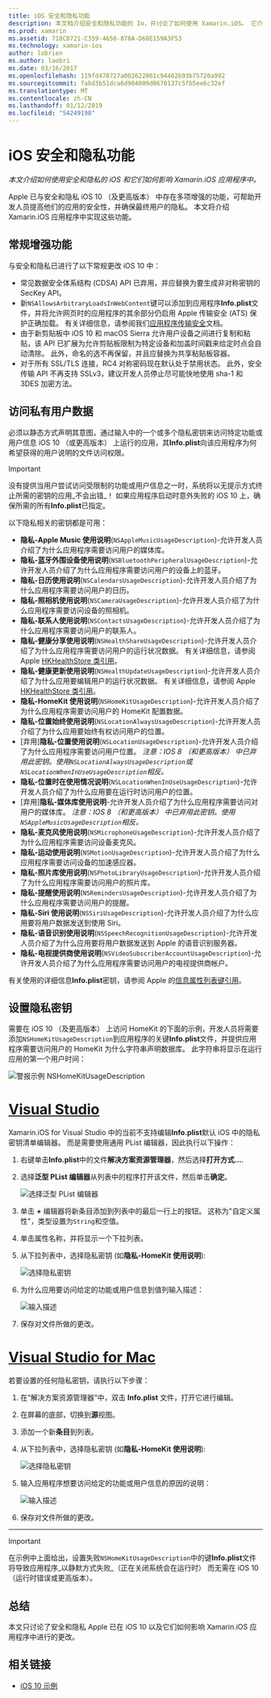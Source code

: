```yaml
---
title: iOS 安全和隐私功能
description: 本文档介绍安全和隐私功能的 Io，并讨论了如何使用 Xamarin.iOS。 它介绍了 iOS 10 和如何访问私有用户数据中所做的更新。
ms.prod: xamarin
ms.assetid: 718C8721-C359-4650-878A-D68E159A3F53
ms.technology: xamarin-ios
author: lobrien
ms.author: laobri
ms.date: 03/16/2017
ms.openlocfilehash: 119fd478727a002622861c94462b93b75720a992
ms.sourcegitcommit: fabd3b51dca6d904009d0670137c5fb5ee6c32ef
ms.translationtype: MT
ms.contentlocale: zh-CN
ms.lasthandoff: 01/12/2019
ms.locfileid: "54249198"
---
```

# <a name="ios-security-and-privacy-features"></a>iOS 安全和隐私功能

_本文介绍如何使用安全和隐私的 iOS 和它们如何影响 Xamarin.iOS 应用程序中。_

Apple 已与安全和隐私 iOS 10 （及更高版本） 中存在多项增强的功能，可帮助开发人员提高他们的应用的安全性，并确保最终用户的隐私。 本文将介绍 Xamarin.iOS 应用程序中实现这些功能。
    
<a name="General-Enhancements" />

## <a name="general-enhancements"></a>常规增强功能

与安全和隐私已进行了以下常规更改 iOS 10 中：

- 常见数据安全体系结构 (CDSA) API 已弃用，并应替换为要生成非对称密钥的 SecKey API。
- 新`NSAllowsArbitraryLoadsInWebContent`键可以添加到应用程序**Info.plist**文件，并将允许网页时的应用程序的其余部分仍启用 Apple 传输安全 (ATS) 保护正确加载。 有关详细信息，请参阅我们[应用程序传输安全](~/ios/app-fundamentals/ats.md)文档。
- 由于新剪贴板中 iOS 10 和 macOS Sierra 允许用户设备之间进行复制和粘贴，该 API 已扩展为允许剪贴板限制为特定设备和加盖时间戳来给定时点会自动清除。 此外，命名的选不再保留，并且应替换为共享粘贴板容器。
- 对于所有 SSL/TLS 连接，RC4 对称密码现在默认处于禁用状态。 此外，安全传输 API 不再支持 SSLv3，建议开发人员停止尽可能快地使用 sha-1 和 3DES 加密方法。

<a name="Accessing-Private-User-Data" />

## <a name="accessing-private-user-data"></a>访问私有用户数据

必须以静态方式声明其意图，通过输入中的一个或多个隐私密钥来访问特定功能或用户信息 iOS 10 （或更高版本） 上运行的应用，其**Info.plist**向该应用程序为何希望获得的用户说明的文件访问权限。

> [!IMPORTANT]
> 没有提供当用户尝试访问受限制的功能或用户信息之一时，系统将以无提示方式终止所需的密钥的应用_不会出错_！ 如果应用程序启动时意外失败的 iOS 10 上，确保所需的所有**Info.plist**已指定。

以下隐私相关的密钥都是可用：

- **隐私-Apple Music 使用说明**(`NSAppleMusicUsageDescription`)-允许开发人员介绍了为什么应用程序需要访问用户的媒体库。
- **隐私-蓝牙外围设备使用说明**(`NSBluetoothPeripheralUsageDescription`)-允许开发人员介绍了为什么应用程序需要访问用户的设备上的蓝牙。
- **隐私-日历使用说明**(`NSCalendarsUsageDescription`)-允许开发人员介绍了为什么应用程序需要访问用户的日历。
- **隐私-照相机使用说明**(`NSCameraUsageDescription`)-允许开发人员介绍了为什么应用程序需要访问设备的照相机。
- **隐私-联系人使用说明**(`NSContactsUsageDescription`)-允许开发人员介绍了为什么应用程序需要访问用户的联系人。
- **隐私-健康分享使用说明**(`NSHealthShareUsageDescription`)-允许开发人员介绍了为什么应用程序需要访问用户的运行状况数据。 有关详细信息，请参阅 Apple [HKHealthStore 类引用](https://developer.apple.com/reference/healthkit/hkhealthstore)。
- **隐私-健康更新使用说明**(`NSHealthUpdateUsageDescription`)-允许开发人员介绍了为什么应用要编辑用户的运行状况数据。 有关详细信息，请参阅 Apple [HKHealthStore 类引用](https://developer.apple.com/reference/healthkit/hkhealthstore)。
- **隐私-HomeKit 使用说明**(`NSHomeKitUsageDescription`)-允许开发人员介绍了为什么应用程序需要访问用户的 HomeKit 配置数据。
- **隐私-位置始终使用说明**(`NSLocationAlwaysUsageDescription`)-允许开发人员介绍了为什么应用要始终有权访问用户的位置。
- [弃用]**隐私-位置使用说明**(`NSLocationUsageDescription`)-允许开发人员介绍了为什么应用程序需要访问用户位置。 *注意：IOS 8 （和更高版本） 中已弃用此密钥。使用`NSLocationAlwaysUsageDescription`或`NSLocationWhenInUseUsageDescription`相反。*
- **隐私-位置时在使用情况说明**(`NSLocationWhenInUseUsageDescription`)-允许开发人员介绍了为什么应用要在运行时访问用户的位置。
- [弃用]**隐私-媒体库使用说明**-允许开发人员介绍了为什么应用程序需要访问对用户的媒体库。 *注意：IOS 8 （和更高版本） 中已弃用此密钥。使用`NSAppleMusicUsageDescription`相反。*
- **隐私-麦克风使用说明**(`NSMicrophoneUsageDescription`)-允许开发人员介绍了为什么应用程序需要访问设备麦克风。
- **隐私-运动使用说明**(`NSMotionUsageDescription`)-允许开发人员介绍了为什么应用程序需要访问设备的加速感应器。
- **隐私-照片库使用说明**(`NSPhotoLibraryUsageDescription`)-允许开发人员介绍了为什么应用程序需要访问用户的照片库。
- **隐私-提醒使用说明**(`NSRemindersUsageDescription`)-允许开发人员介绍了为什么应用程序需要访问用户的提醒。
- **隐私-Siri 使用说明**(`NSSiriUsageDescription`)-允许开发人员介绍了为什么应用要将用户数据发送到使用 Siri。
- **隐私-语音识别使用说明**(`NSSpeechRecognitionUsageDescription`)-允许开发人员介绍了为什么应用要将用户数据发送到 Apple 的语音识别服务器。
- **隐私-电视提供商使用说明**(`NSVideoSubscriberAccountUsageDescription`)-允许开发人员介绍了为什么应用程序需要访问用户的电视提供商帐户。

有关使用的详细信息**Info.plist**密钥，请参阅 Apple 的[信息属性列表键引用](https://developer.apple.com/library/content/documentation/General/Reference/InfoPlistKeyReference/Introduction/Introduction.html#//apple_ref/doc/uid/TP40009248-SW1)。

<a name="Setting-Privacy-Keys" />

## <a name="setting-privacy-keys"></a>设置隐私密钥

需要在 iOS 10 （及更高版本） 上访问 HomeKit 的下面的示例，开发人员将需要添加`NSHomeKitUsageDescription`到应用程序的关键**Info.plist**文件，并提供应用程序需要访问用户的 HomeKit 为什么字符串声明数据库。 此字符串将显示在运行应用的第一个用户时间：

![警报示例 NSHomeKitUsageDescription](security-privacy-images/info01.png "示例 NSHomeKitUsageDescription 警报")

# <a name="visual-studiotabwindows"></a>[Visual Studio](#tab/windows)

Xamarin.iOS for Visual Studio 中的当前不支持编辑**Info.plist**默认 iOS 中的隐私密钥清单编辑器。 而是需要使用通用 PList 编辑器，因此执行以下操作：

1. 右键单击**Info.plist**中的文件**解决方案资源管理器**，然后选择**打开方式...**.
2. 选择**泛型 PList 编辑器**从列表中的程序打开该文件，然后单击**确定**。

    ![选择泛型 PList 编辑器](security-privacy-images/InfoEditorSelectionVs.png "选择泛型 PList 编辑器")
3. 单击 **+** 编辑器将新条目添加到列表中的最后一行上的按钮。 这称为"自定义属性"，类型设置为`String`和空值。
4. 单击属性名称，并将显示一个下拉列表。
5. 从下拉列表中，选择隐私密钥 (如**隐私-HomeKit 使用说明**): 

    ![选择隐私密钥](security-privacy-images/InfoPListEditorSelectKey.png "选择隐私密钥")
6. 为什么应用要访问给定的功能或用户信息到值列输入描述： 

    ![输入描述](security-privacy-images/InfoPListSetValue.png "输入的说明")
7. 保存对文件所做的更改。

# <a name="visual-studio-for-mactabmacos"></a>[Visual Studio for Mac](#tab/macos)

若要设置的任何隐私密钥，请执行以下步骤：

1. 在“解决方案资源管理器”中，双击 **Info.plist** 文件，打开它进行编辑。
2. 在屏幕的底部，切换到**源**视图。
3. 添加一个新**条目**到列表。
4. 从下拉列表中，选择隐私密钥 (如**隐私-HomeKit 使用说明**): 

    ![选择隐私密钥](security-privacy-images/info02.png "选择隐私密钥")
5. 输入应用程序想要访问给定的功能或用户信息的原因的说明： 

    ![输入描述](security-privacy-images/info03.png "输入的说明")
6. 保存对文件所做的更改。

-----

> [!IMPORTANT]
> 在示例中上面给出，设置失败`NSHomeKitUsageDescription`中的键**Info.plist**文件将导致应用程序_以静默方式失败_（正在关闭系统会在运行时） 而无需在 iOS 10 （运行时错误或更高版本）。

<a name="Summary" />

## <a name="summary"></a>总结

本文只讨论了安全和隐私 Apple 已在 iOS 10 以及它们如何影响 Xamarin.iOS 应用程序中进行的更改。

## <a name="related-links"></a>相关链接

- [iOS 10 示例](https://developer.xamarin.com/samples/ios/iOS10/)
